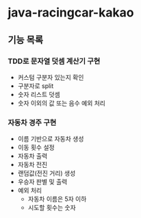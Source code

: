 # java-racingcar-kakao

## 기능 목록

### TDD로 문자열 덧셈 계산기 구현

- 커스텀 구분자 있는지 확인
- 구분자로 split
- 숫자 리스트 덧셈
- 숫자 이외의 값 또는 음수 예외 처리

### 자동차 경주 구현

- 이름 기반으로 자동차 생성
- 이동 횟수 설정
- 자동차 출력
- 자동차 전진
- 랜덤값(전진 거리) 생성
- 우승자 판별 및 출력
- 예외 처리
  - 자동차 이름은 5자 이하
  - 시도할 횟수는 숫자
